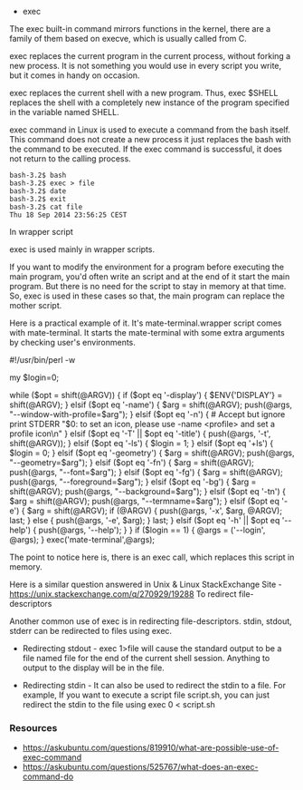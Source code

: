  - exec
 
The exec built-in command mirrors functions in the kernel, there are a family of them based on execve, which is usually called from C.


exec replaces the current program in the current process, without forking a new process. It is not something you would use in every script you write, but it comes in handy on occasion. 


exec replaces the current shell with a new program. Thus, exec $SHELL replaces the shell with a completely new instance of the program specified in the variable named SHELL. 

exec command in Linux is used to execute a command from the bash itself. This command does not create a new process it just replaces the bash with the command to be executed. If the exec command is successful, it does not return to the calling process.

```
bash-3.2$ bash
bash-3.2$ exec > file
bash-3.2$ date
bash-3.2$ exit
bash-3.2$ cat file
Thu 18 Sep 2014 23:56:25 CEST
```



In wrapper script

exec is used mainly in wrapper scripts.

If you want to modify the environment for a program before executing the main program, you'd often write an script and at the end of it start the main program. But there is no need for the script to stay in memory at that time. So, exec is used in these cases so that, the main program can replace the mother script.

Here is a practical example of it. It's mate-terminal.wrapper script comes with mate-terminal. It starts the mate-terminal with some extra arguments by checking user's environments.

#!/usr/bin/perl -w

my $login=0;

while ($opt = shift(@ARGV))
{
    if ($opt eq '-display')
    {
        $ENV{'DISPLAY'} = shift(@ARGV);
    }
    elsif ($opt eq '-name')
    {
        $arg = shift(@ARGV);
        push(@args, "--window-with-profile=$arg");
    }
    elsif ($opt eq '-n')
    {
        # Accept but ignore
        print STDERR "$0: to set an icon, please use -name <profile> and set a profile icon\n"
    }
    elsif ($opt eq '-T' || $opt eq '-title')
    {
        push(@args, '-t', shift(@ARGV));
    }
    elsif ($opt eq '-ls')
    {
        $login = 1;
    }
    elsif ($opt eq '+ls')
    {
        $login = 0;
    }
    elsif ($opt eq '-geometry')
    {
        $arg = shift(@ARGV);
        push(@args, "--geometry=$arg");
    }
    elsif ($opt eq '-fn')
    {
        $arg = shift(@ARGV);
        push(@args, "--font=$arg");
    }
    elsif ($opt eq '-fg')
    {
        $arg = shift(@ARGV);
        push(@args, "--foreground=$arg");
    }
    elsif ($opt eq '-bg')
    {
        $arg = shift(@ARGV);
        push(@args, "--background=$arg");
    }
    elsif ($opt eq '-tn')
    {
       $arg = shift(@ARGV);
       push(@args, "--termname=$arg");
    }
    elsif ($opt eq '-e')
    {
        $arg = shift(@ARGV);
        if (@ARGV)
        {
            push(@args, '-x', $arg, @ARGV);
            last;
        }
        else
        {
            push(@args, '-e', $arg);
        }
        last;
    }
    elsif ($opt eq '-h' || $opt eq '--help')
    {
        push(@args, '--help');
    }
}
if ($login == 1)
{
    @args = ('--login', @args);
}
exec('mate-terminal',@args);

The point to notice here is, there is an exec call, which replaces this script in memory.

Here is a similar question answered in Unix & Linux StackExchange Site - https://unix.stackexchange.com/q/270929/19288
To redirect file-descriptors

Another common use of exec is in redirecting file-descriptors. stdin, stdout, stderr can be redirected to files using exec.

- Redirecting stdout - exec 1>file will cause the standard output to be a file named file for the end of the current shell session. Anything to output to the display will be in the file.

- Redirecting stdin - It can also be used to redirect the stdin to a file. For example, If you want to execute a script file script.sh, you can just redirect the stdin to the file using exec 0 < script.sh







### Resources

- https://askubuntu.com/questions/819910/what-are-possible-use-of-exec-command
- https://askubuntu.com/questions/525767/what-does-an-exec-command-do
